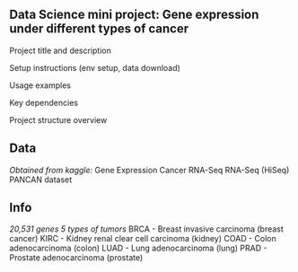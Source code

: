 ## Data Science mini project: Gene expression under different types of cancer ##

Project title and description

Setup instructions (env setup, data download)

Usage examples

Key dependencies

Project structure overview

## Data ##
*Obtained from kaggle:*
Gene Expression Cancer RNA-Seq
RNA-Seq (HiSeq) PANCAN dataset

## Info ##
*20,531 genes*
*5 types of tumors*
BRCA - Breast invasive carcinoma (breast cancer)
KIRC - Kidney renal clear cell carcinoma (kidney)
COAD - Colon adenocarcinoma (colon)
LUAD - Lung adenocarcinoma (lung)
PRAD - Prostate adenocarcinoma (prostate)